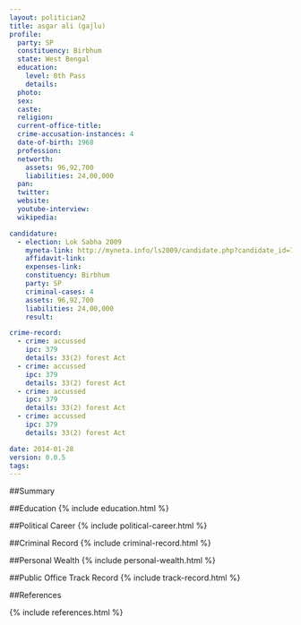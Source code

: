 ```yaml
---
layout: politician2
title: asgar ali (gajlu)
profile: 
  party: SP
  constituency: Birbhum
  state: West Bengal
  education: 
    level: 8th Pass
    details: 
  photo: 
  sex: 
  caste: 
  religion: 
  current-office-title: 
  crime-accusation-instances: 4
  date-of-birth: 1968
  profession: 
  networth: 
    assets: 96,92,700
    liabilities: 24,00,000
  pan: 
  twitter: 
  website: 
  youtube-interview: 
  wikipedia: 

candidature: 
  - election: Lok Sabha 2009
    myneta-link: http://myneta.info/ls2009/candidate.php?candidate_id=7446
    affidavit-link: 
    expenses-link: 
    constituency: Birbhum 
    party: SP
    criminal-cases: 4
    assets: 96,92,700
    liabilities: 24,00,000
    result:  

crime-record: 
  - crime: accussed
    ipc: 379
    details: 33(2) forest Act 
  - crime: accussed
    ipc: 379
    details: 33(2) forest Act 
  - crime: accussed
    ipc: 379
    details: 33(2) forest Act 
  - crime: accussed
    ipc: 379
    details: 33(2) forest Act 

date: 2014-01-28
version: 0.0.5
tags: 
---
```

##Summary


##Education
{% include education.html %}


##Political Career
{% include political-career.html %}


##Criminal Record
{% include criminal-record.html %}


##Personal Wealth
{% include personal-wealth.html %}


##Public Office Track Record
{% include track-record.html %}


##References


{% include references.html %}